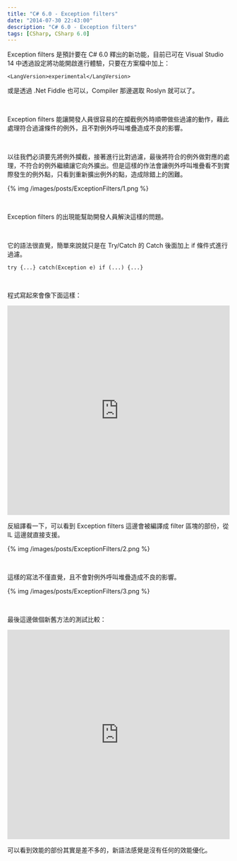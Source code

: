 ```yaml
---
title: "C# 6.0 - Exception filters"
date: "2014-07-30 22:43:00"
description: "C# 6.0 - Exception filters"
tags: [CSharp, CSharp 6.0]
---
```



Exception filters 是預計要在 C# 6.0 釋出的新功能，目前已可在 Visual Studio 14 中透過設定將功能開啟進行體驗，只要在方案檔中加上：

<!-- More -->

    <LangVersion>experimental</LangVersion>

或是透過 .Net Fiddle 也可以，Compiler 那邊選取 Roslyn 就可以了。

<br/>

Exception filters 能讓開發人員很容易的在攔截例外時順帶做些過濾的動作，藉此處理符合過濾條件的例外，且不對例外呼叫堆疊造成不良的影響。  

<br/>

以往我們必須要先將例外攔截，接著進行比對過濾，最後將符合的例外做對應的處理，不符合的例外繼續讓它向外擴出。但是這樣的作法會讓例外呼叫堆疊看不到實際發生的例外點，只看到重新擴出例外的點，造成除錯上的困難。  

{% img /images/posts/ExceptionFilters/1.png %}

<br/>

Exception filters 的出現能幫助開發人員解決這樣的問題。  

<br/>

它的語法很直覺，簡單來說就只是在 Try/Catch 的 Catch 後面加上 if 條件式進行過濾。

    try {...} catch(Exception e) if (...) {...}

<br/>

程式寫起來會像下面這樣：

<iframe width="100%" height="475" src="https://dotnetfiddle.net/Widget/bS323c" frameborder="0"></iframe>  

<br/>

反組譯看一下，可以看到 Exception filters 這邊會被編譯成 filter 區塊的部份，從 IL 這邊就直接支援。  

{% img /images/posts/ExceptionFilters/2.png %}

<br/>


這樣的寫法不僅直覺，且不會對例外呼叫堆疊造成不良的影響。

{% img /images/posts/ExceptionFilters/3.png %}

<br/>


最後這邊做個新舊方法的測試比較：

<iframe width="100%" height="475" src="https://dotnetfiddle.net/Widget/9sBem3" frameborder="0"></iframe>  

<br/>

可以看到效能的部份其實是差不多的，新語法感覺是沒有任何的效能優化。
